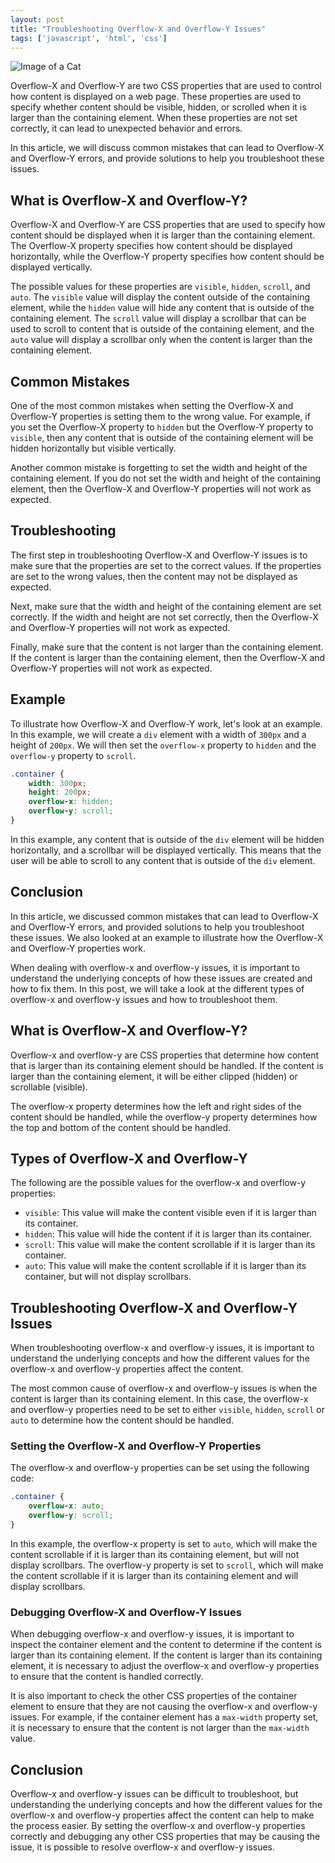 ```yaml
---
layout: post
title: "Troubleshooting Overflow-X and Overflow-Y Issues"
tags: ['javascript', 'html', 'css']
---
```


![Image of a Cat](http://source.unsplash.com/1600x900/?cat)

Overflow-X and Overflow-Y are two CSS properties that are used to control how content is displayed on a web page. These properties are used to specify whether content should be visible, hidden, or scrolled when it is larger than the containing element. When these properties are not set correctly, it can lead to unexpected behavior and errors.

In this article, we will discuss common mistakes that can lead to Overflow-X and Overflow-Y errors, and provide solutions to help you troubleshoot these issues.

## What is Overflow-X and Overflow-Y?

Overflow-X and Overflow-Y are CSS properties that are used to specify how content should be displayed when it is larger than the containing element. The Overflow-X property specifies how content should be displayed horizontally, while the Overflow-Y property specifies how content should be displayed vertically.

The possible values for these properties are `visible`, `hidden`, `scroll`, and `auto`. The `visible` value will display the content outside of the containing element, while the `hidden` value will hide any content that is outside of the containing element. The `scroll` value will display a scrollbar that can be used to scroll to content that is outside of the containing element, and the `auto` value will display a scrollbar only when the content is larger than the containing element.

## Common Mistakes

One of the most common mistakes when setting the Overflow-X and Overflow-Y properties is setting them to the wrong value. For example, if you set the Overflow-X property to `hidden` but the Overflow-Y property to `visible`, then any content that is outside of the containing element will be hidden horizontally but visible vertically.

Another common mistake is forgetting to set the width and height of the containing element. If you do not set the width and height of the containing element, then the Overflow-X and Overflow-Y properties will not work as expected.

## Troubleshooting

The first step in troubleshooting Overflow-X and Overflow-Y issues is to make sure that the properties are set to the correct values. If the properties are set to the wrong values, then the content may not be displayed as expected.

Next, make sure that the width and height of the containing element are set correctly. If the width and height are not set correctly, then the Overflow-X and Overflow-Y properties will not work as expected.

Finally, make sure that the content is not larger than the containing element. If the content is larger than the containing element, then the Overflow-X and Overflow-Y properties will not work as expected.

## Example

To illustrate how Overflow-X and Overflow-Y work, let's look at an example. In this example, we will create a `div` element with a width of `300px` and a height of `200px`. We will then set the `overflow-x` property to `hidden` and the `overflow-y` property to `scroll`.

```css
.container {
    width: 300px;
    height: 200px;
    overflow-x: hidden;
    overflow-y: scroll;
}
```

In this example, any content that is outside of the `div` element will be hidden horizontally, and a scrollbar will be displayed vertically. This means that the user will be able to scroll to any content that is outside of the `div` element.

## Conclusion

In this article, we discussed common mistakes that can lead to Overflow-X and Overflow-Y errors, and provided solutions to help you troubleshoot these issues. We also looked at an example to illustrate how the Overflow-X and Overflow-Y properties work.

When dealing with overflow-x and overflow-y issues, it is important to understand the underlying concepts of how these issues are created and how to fix them. In this post, we will take a look at the different types of overflow-x and overflow-y issues and how to troubleshoot them.

## What is Overflow-X and Overflow-Y?

Overflow-x and overflow-y are CSS properties that determine how content that is larger than its containing element should be handled. If the content is larger than the containing element, it will be either clipped (hidden) or scrollable (visible). 

The overflow-x property determines how the left and right sides of the content should be handled, while the overflow-y property determines how the top and bottom of the content should be handled. 

## Types of Overflow-X and Overflow-Y

The following are the possible values for the overflow-x and overflow-y properties:

- `visible`: This value will make the content visible even if it is larger than its container.
- `hidden`: This value will hide the content if it is larger than its container.
- `scroll`: This value will make the content scrollable if it is larger than its container.
- `auto`: This value will make the content scrollable if it is larger than its container, but will not display scrollbars.

## Troubleshooting Overflow-X and Overflow-Y Issues

When troubleshooting overflow-x and overflow-y issues, it is important to understand the underlying concepts and how the different values for the overflow-x and overflow-y properties affect the content.

The most common cause of overflow-x and overflow-y issues is when the content is larger than its containing element. In this case, the overflow-x and overflow-y properties need to be set to either `visible`, `hidden`, `scroll` or `auto` to determine how the content should be handled.

### Setting the Overflow-X and Overflow-Y Properties

The overflow-x and overflow-y properties can be set using the following code:

```css
.container {
    overflow-x: auto;
    overflow-y: scroll;
}
```

In this example, the overflow-x property is set to `auto`, which will make the content scrollable if it is larger than its containing element, but will not display scrollbars. The overflow-y property is set to `scroll`, which will make the content scrollable if it is larger than its containing element and will display scrollbars.

### Debugging Overflow-X and Overflow-Y Issues

When debugging overflow-x and overflow-y issues, it is important to inspect the container element and the content to determine if the content is larger than its containing element. If the content is larger than its containing element, it is necessary to adjust the overflow-x and overflow-y properties to ensure that the content is handled correctly.

It is also important to check the other CSS properties of the container element to ensure that they are not causing the overflow-x and overflow-y issues. For example, if the container element has a `max-width` property set, it is necessary to ensure that the content is not larger than the `max-width` value.

## Conclusion

Overflow-x and overflow-y issues can be difficult to troubleshoot, but understanding the underlying concepts and how the different values for the overflow-x and overflow-y properties affect the content can help to make the process easier. By setting the overflow-x and overflow-y properties correctly and debugging any other CSS properties that may be causing the issue, it is possible to resolve overflow-x and overflow-y issues.